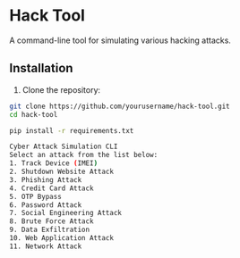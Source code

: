 # Hack Tool

A command-line tool for simulating various hacking attacks.

## Installation

1. Clone the repository:

```bash
git clone https://github.com/yourusername/hack-tool.git
cd hack-tool

pip install -r requirements.txt

Cyber Attack Simulation CLI
Select an attack from the list below:
1. Track Device (IMEI)
2. Shutdown Website Attack
3. Phishing Attack
4. Credit Card Attack
5. OTP Bypass
6. Password Attack
7. Social Engineering Attack
8. Brute Force Attack
9. Data Exfiltration
10. Web Application Attack
11. Network Attack